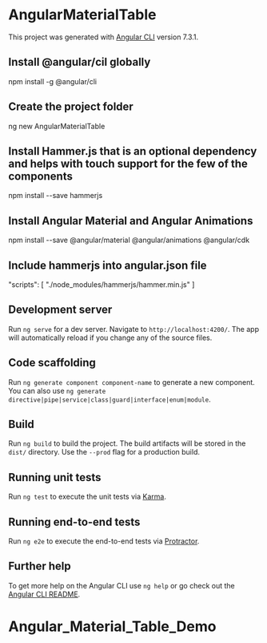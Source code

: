 # AngularMaterialTable

This project was generated with [Angular CLI](https://github.com/angular/angular-cli) version 7.3.1.

## Install @angular/cil globally 

npm install -g @angular/cli

## Create the project folder 

ng new AngularMaterialTable

## Install Hammer.js that is an optional dependency and helps with touch support for the few of the components 

npm install --save hammerjs

## Install Angular Material and Angular Animations 

npm install --save @angular/material @angular/animations @angular/cdk 

## Include hammerjs into angular.json file 

"scripts": [
  "./node_modules/hammerjs/hammer.min.js"
]

## Development server

Run `ng serve` for a dev server. Navigate to `http://localhost:4200/`. The app will automatically reload if you change any of the source files.

## Code scaffolding

Run `ng generate component component-name` to generate a new component. You can also use `ng generate directive|pipe|service|class|guard|interface|enum|module`.

## Build

Run `ng build` to build the project. The build artifacts will be stored in the `dist/` directory. Use the `--prod` flag for a production build.

## Running unit tests

Run `ng test` to execute the unit tests via [Karma](https://karma-runner.github.io).

## Running end-to-end tests

Run `ng e2e` to execute the end-to-end tests via [Protractor](http://www.protractortest.org/).

## Further help

To get more help on the Angular CLI use `ng help` or go check out the [Angular CLI README](https://github.com/angular/angular-cli/blob/master/README.md).
# Angular_Material_Table_Demo
